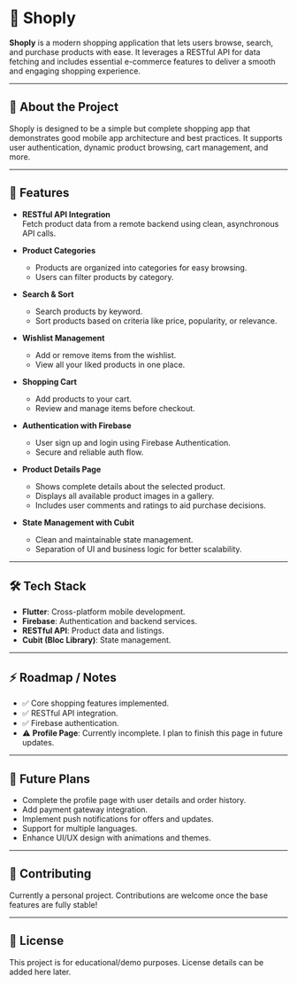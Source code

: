 # 🛒 Shoply

**Shoply** is a modern shopping application that lets users browse, search, and purchase products with ease. It leverages a RESTful API for data fetching and includes essential e-commerce features to deliver a smooth and engaging shopping experience.

---

## 📱 About the Project

Shoply is designed to be a simple but complete shopping app that demonstrates good mobile app architecture and best practices. It supports user authentication, dynamic product browsing, cart management, and more.

---

## 🚀 Features

- **RESTful API Integration**  
  Fetch product data from a remote backend using clean, asynchronous API calls.

- **Product Categories**  
  - Products are organized into categories for easy browsing.
  - Users can filter products by category.

- **Search & Sort**  
  - Search products by keyword.
  - Sort products based on criteria like price, popularity, or relevance.

- **Wishlist Management**  
  - Add or remove items from the wishlist.
  - View all your liked products in one place.

- **Shopping Cart**  
  - Add products to your cart.
  - Review and manage items before checkout.

- **Authentication with Firebase**  
  - User sign up and login using Firebase Authentication.
  - Secure and reliable auth flow.

- **Product Details Page**  
  - Shows complete details about the selected product.
  - Displays all available product images in a gallery.
  - Includes user comments and ratings to aid purchase decisions.

- **State Management with Cubit**  
  - Clean and maintainable state management.
  - Separation of UI and business logic for better scalability.

---

## 🛠️ Tech Stack

- **Flutter**: Cross-platform mobile development.
- **Firebase**: Authentication and backend services.
- **RESTful API**: Product data and listings.
- **Cubit (Bloc Library)**: State management.

---

## ⚡ Roadmap / Notes

- ✅ Core shopping features implemented.
- ✅ RESTful API integration.
- ✅ Firebase authentication.
- ⚠️ **Profile Page**: Currently incomplete. I plan to finish this page in future updates.

---

## 📌 Future Plans

- Complete the profile page with user details and order history.
- Add payment gateway integration.
- Implement push notifications for offers and updates.
- Support for multiple languages.
- Enhance UI/UX design with animations and themes.

---

## 🤝 Contributing

Currently a personal project. Contributions are welcome once the base features are fully stable!

---

## 📄 License

This project is for educational/demo purposes. License details can be added here later.
